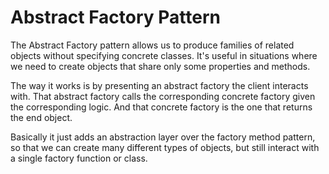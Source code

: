 # Abstract Factory Pattern

The Abstract Factory pattern allows us to produce families of related objects without specifying concrete classes.
It's useful in situations where we need to create objects that share only some properties and methods.

The way it works is by presenting an abstract factory the client interacts with.
That abstract factory calls the corresponding concrete factory given the corresponding logic.
And that concrete factory is the one that returns the end object.

Basically it just adds an abstraction layer over the factory method pattern, so that we can create
many different types of objects, but still interact with a single factory function or class.
